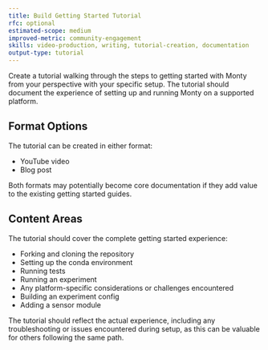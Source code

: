 ```yaml
---
title: Build Getting Started Tutorial
rfc: optional
estimated-scope: medium
improved-metric: community-engagement
skills: video-production, writing, tutorial-creation, documentation
output-type: tutorial
---
```


Create a tutorial walking through the steps to getting started with Monty from your perspective with your specific setup. The tutorial should document the experience of setting up and running Monty on a supported platform.

## Format Options

The tutorial can be created in either format:
- YouTube video
- Blog post

Both formats may potentially become core documentation if they add value to the existing getting started guides.


## Content Areas

The tutorial should cover the complete getting started experience:
- Forking and cloning the repository
- Setting up the conda environment
- Running tests
- Running an experiment
- Any platform-specific considerations or challenges encountered
- Building an experiment config
- Adding a sensor module

The tutorial should reflect the actual experience, including any troubleshooting or issues encountered during setup, as this can be valuable for others following the same path.

